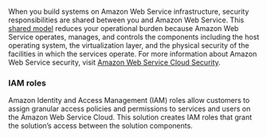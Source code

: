 When you build systems on Amazon Web Service infrastructure, security responsibilities are shared between you and Amazon Web Service. This [shared model](https://aws.amazon.com/compliance/shared-responsibility-model/) reduces your operational burden because Amazon Web Service operates, manages, and controls the components including the host operating system, the virtualization layer, and the physical security of the facilities in which the services operate. For more information about Amazon Web Service security, visit [Amazon Web Service Cloud Security](http://aws.amazon.com/security/).

### IAM roles

Amazon Identity and Access Management (IAM) roles allow customers to assign granular access policies and permissions to services and users on the Amazon Web Service Cloud. This solution creates IAM roles that grant the solution’s access between the solution components.

